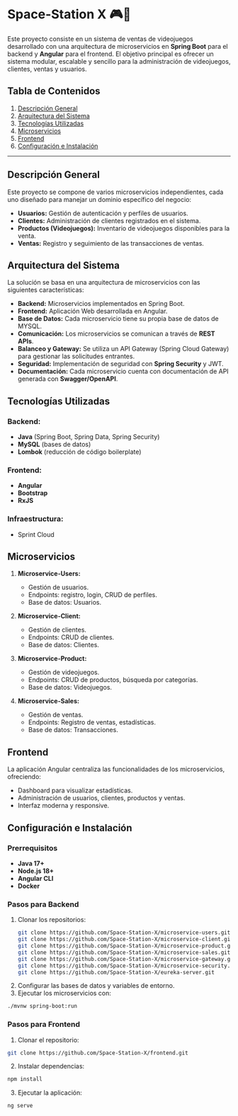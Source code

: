 # Space-Station X 🎮👾

Este proyecto consiste en un sistema de ventas de videojuegos desarrollado con una arquitectura de microservicios en **Spring Boot** para el backend y **Angular** para el frontend. El objetivo principal es ofrecer un sistema modular, escalable y sencillo para la administración de videojuegos, clientes, ventas y usuarios.

## Tabla de Contenidos
1. [Descripción General](#descripción-general)
2. [Arquitectura del Sistema](#arquitectura-del-sistema)
3. [Tecnologías Utilizadas](#tecnologías-utilizadas)
4. [Microservicios](#microservicios)
5. [Frontend](#frontend)
6. [Configuración e Instalación](#configuración-e-instalación)

---

## Descripción General
Este proyecto se compone de varios microservicios independientes, cada uno diseñado para manejar un dominio específico del negocio:
- **Usuarios:** Gestión de autenticación y perfiles de usuarios.
- **Clientes:** Administración de clientes registrados en el sistema.
- **Productos (Videojuegos):** Inventario de videojuegos disponibles para la venta.
- **Ventas:** Registro y seguimiento de las transacciones de ventas.

## Arquitectura del Sistema
La solución se basa en una arquitectura de microservicios con las siguientes características:
- **Backend:** Microservicios implementados en Spring Boot.
- **Frontend:** Aplicación Web desarrollada en Angular.
- **Base de Datos:** Cada microservicio tiene su propia base de datos de MYSQL.
- **Comunicación:** Los microservicios se comunican a través de **REST APIs**.
- **Balanceo y Gateway:** Se utiliza un API Gateway (Spring Cloud Gateway) para gestionar las solicitudes entrantes.
- **Seguridad:** Implementación de seguridad con **Spring Security** y JWT.
- **Documentación:** Cada microservicio cuenta con documentación de API generada con **Swagger/OpenAPI**.

## Tecnologías Utilizadas
### Backend:
- **Java** (Spring Boot, Spring Data, Spring Security)
- **MySQL** (bases de datos)
- **Lombok** (reducción de código boilerplate)

### Frontend:
- **Angular** 
- **Bootstrap**
- **RxJS** 

### Infraestructura:
- Sprint Cloud 

## Microservicios
1. **Microservice-Users:**
   - Gestión de usuarios.
   - Endpoints: registro, login, CRUD de perfiles.
   - Base de datos: Usuarios.

2. **Microservice-Client:**
   - Gestión de clientes.
   - Endpoints: CRUD de clientes.
   - Base de datos: Clientes.

3. **Microservice-Product:**
   - Gestión de videojuegos.
   - Endpoints: CRUD de productos, búsqueda por categorías.
   - Base de datos: Videojuegos.

4. **Microservice-Sales:**
   - Gestión de ventas.
   - Endpoints: Registro de ventas, estadísticas.
   - Base de datos: Transacciones.

## Frontend
La aplicación Angular centraliza las funcionalidades de los microservicios, ofreciendo:
- Dashboard para visualizar estadísticas.
- Administración de usuarios, clientes, productos y ventas.
- Interfaz moderna y responsive.

## Configuración e Instalación
### Prerrequisitos
- **Java 17+**
- **Node.js 18+**
- **Angular CLI**
- **Docker**

### Pasos para Backend
1. Clonar los repositorios:
   ```bash
   git clone https://github.com/Space-Station-X/microservice-users.git
   git clone https://github.com/Space-Station-X/microservice-client.git
   git clone https://github.com/Space-Station-X/microservice-product.git
   git clone https://github.com/Space-Station-X/microservice-sales.git
   git clone https://github.com/Space-Station-X/microservice-gateway.git
   git clone https://github.com/Space-Station-X/microservice-security.git
   git clone https://github.com/Space-Station-X/eureka-server.git
   ```   
2. Configurar las bases de datos y variables de entorno.
3. Ejecutar los microservicios con:
```bash
./mvnw spring-boot:run
```
### Pasos para Frontend
1. Clonar el repositorio:
```bash
git clone https://github.com/Space-Station-X/frontend.git
```
2. Instalar dependencias:
```bash
npm install
```
3. Ejecutar la aplicación:
```bash
ng serve
```
